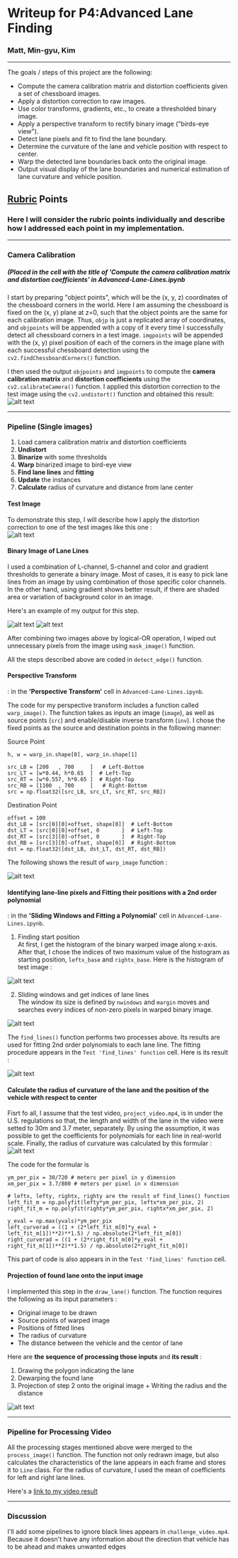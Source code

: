 # Writeup for P4:Advanced Lane Finding

### Matt, Min-gyu, Kim
---

The goals / steps of this project are the following:

* Compute the camera calibration matrix and distortion coefficients given a set of chessboard images.
* Apply a distortion correction to raw images.
* Use color transforms, gradients, etc., to create a thresholded binary image.
* Apply a perspective transform to rectify binary image ("birds-eye view").
* Detect lane pixels and fit to find the lane boundary.
* Determine the curvature of the lane and vehicle position with respect to center.
* Warp the detected lane boundaries back onto the original image.
* Output visual display of the lane boundaries and numerical estimation of lane curvature and vehicle position.

[//]: # (Image References)

[image1]: ./figures/calibration.png "Undistorted"
[image2]: ./figures/test_image.png "Road Transformed"
[image3]: ./figures/masked.png "Region of Interest"
[image4]: ./figures/c_binary.png "Binary_1"
[image5]: ./figures/grad.png "Binary_2"
[image6]: ./figures/warped.png "Warped"
[image7]: ./figures/histogram.png "Histogram"
[image8]: ./figures/find_lane_line.png "Finding Lines"
[image9]: ./figures/fitted_lines.png "Fitted Lines"
[image10]: ./figures/radiusCurvature.gif "Formular for Radius of Curvature"
[image11]: ./figures/detected_lane.png "Detected Lane"
[video1]: ./result_project_video.mp4 "Video"

## [Rubric](https://review.udacity.com/#!/rubrics/571/view) Points
### Here I will consider the rubric points individually and describe how I addressed each point in my implementation.  

---

### Camera Calibration 
##### (Placed in the cell with the title of 'Compute the camera calibration matrix and distortion coefficients' in Advanced-Lane-Lines.ipynb

I start by preparing "object points", which will be the (x, y, z) coordinates of the chessboard corners in the world. Here I am assuming the chessboard is fixed on the (x, y) plane at z=0, such that the object points are the same for each calibration image.  Thus, `objp` is just a replicated array of coordinates, and `objpoints` will be appended with a copy of it every time I successfully detect all chessboard corners in a test image.  `imgpoints` will be appended with the (x, y) pixel position of each of the corners in the image plane with each successful chessboard detection using the `cv2.findChessboardCorners()` function.  

I then used the output `objpoints` and `imgpoints` to compute the **camera calibration matrix** and **distortion coefficients** using the `cv2.calibrateCamera()` function.  I applied this distortion correction to the test image using the `cv2.undistort()` function and obtained this result: 
![alt text][image1]

---

### Pipeline (Single images)

1) Load camera calibration matrix and distortion coefficients  
2) **Undistort**  
3) **Binarize** with some thresholds  
4) **Warp** binarized image to bird-eye view  
5) **Find lane lines** and **fitting** 
6) **Update** the instances  
7) **Calculate** radius of curvature and distance from lane center

#### Test Image
To demonstrate this step, I will describe how I apply the distortion correction to one of the test images like this one :  
![alt text][image2] 

#### Binary Image of Lane Lines

I used a combination of L-channel, S-channel and color and gradient thresholds to generate a binary image. Most of cases, it is easy to pick lane lines from an image by using combination of those specific color channels. In the other hand, using gradient shows better result, if there are shaded area or variation of background color in an image.

Here's an example of my output for this step.

![alt text][image4]
![alt text][image5]

After combining two images above by logical-OR operation, I wiped out unnecessary pixels from the image using `mask_image()` function.

All the steps described above are coded in `detect_edge()` function.

#### Perspective Transform
: in the **'Perspective Transform'** cell in `Advanced-Lane-Lines.ipynb`.

The code for my perspective transform includes a function called `warp_image()`. The function takes as inputs an image (`image`), as well as source points (`src`) and enable/disable inverse transform (`inv`).  I chose the fixed points as the source and destination points in the following manner:

Source Point
```
h, w = warp_in.shape[0], warp_in.shape[1]

src_LB = [200   , 700     ]   # Left-Bottom
src_LT = [w*0.44, h*0.65  ]  # Left-Top
src_RT = [w*0.557, h*0.65 ]  # Right-Top
src_RB = [1100  , 700     ]   # Right-Bottom
src = np.float32([src_LB, src_LT, src_RT, src_RB])
```
Destination Point
```
offset = 100
dst_LB = [src[0][0]+offset, shape[0]]  # Left-Bottom
dst_LT = [src[0][0]+offset, 0       ]  # Left-Top
dst_RT = [src[3][0]-offset, 0       ]  # Right-Top
dst_RB = [src[3][0]-offset, shape[0]]  # Right-Bottom
dst = np.float32([dst_LB, dst_LT, dst_RT, dst_RB])
```

The following shows the result of `warp_image` function : 

![alt text][image6]

#### Identifying lane-line pixels and Fitting their positions with a 2nd order polynomial
: in the **'Sliding Windows and Fitting a Polynomial'** cell in `Advanced-Lane-Lines.ipynb`.

1) Finding start position  
At first, I get the histogram of the binary warped image along x-axis. After that, I chose the indices of two maximum value of the histogram as starting position, `leftx_base` and `rightx_base`. Here is the histogram of test image :  

![alt text][image7]

2) Sliding windows and get indices of lane lines  
The window its size is defined by `nwindows` and `margin` moves and searches every indices of non-zero pixels in warped binary image.  

![alt text][image8]

The `find_lines()` function performs two processes above. Its results are used for fitting 2nd order polynomials to each lane line. The fitting procedure appears in the `Test 'find_lines' function` cell. Here is its result :  

![alt text][image9]

#### Calculate the radius of curvature of the lane and the position of the vehicle with respect to center

Fisrt fo all, I assume that the test video, `project_video.mp4`, is in under the U.S. regulations so that, the length and width of the lane in the video were setted to 30m and 3.7 meter, separately. By using the assumption, it was possible to get the coefficients for  polynomials for each line in real-world scale. Finally, the radius of curvature was calculated by this formular :     
![alt text][image10] 


The code for the formular is 
```
ym_per_pix = 30/720 # meters per pixel in y dimension
xm_per_pix = 3.7/800 # meters per pixel in x dimension

# leftx, lefty, rightx, righty are the result of find_lines() function
left_fit_m = np.polyfit(lefty*ym_per_pix, leftx*xm_per_pix, 2)
right_fit_m = np.polyfit(righty*ym_per_pix, rightx*xm_per_pix, 2)

y_eval = np.max(yvals)*ym_per_pix
left_curverad = ((1 + (2*left_fit_m[0]*y_eval + left_fit_m[1])**2)**1.5) / np.absolute(2*left_fit_m[0])
right_curverad = ((1 + (2*right_fit_m[0]*y_eval + right_fit_m[1])**2)**1.5) / np.absolute(2*right_fit_m[0])
```

This part of code is also appears in in the `Test 'find_lines' function` cell.

#### Projection of found lane onto the input image

I implemented this step in the `draw_lane()` function. The function requires the following as its input parameters :  
* Original image to be drawn  
* Source points of warped image  
* Positions of fitted lines  
* The radius of curvature  
* The distance between the vehicle and the centor of lane  

Here are **the sequence of processing those inputs** and **its result** :
1) Drawing the polygon indicating the lane  
2) Dewarping the found lane  
3) Projection of step 2 onto the original image + Writing the radius and the distance

![alt text][image11]

---

### Pipeline for Processing Video

All the processing stages mentioned above were merged to the `process_image()` function. The function not only redrawn image, but also calculates the characteristics of the lane appears in each frame and stores it to `Line` class. For the radius of curvature, I used the mean of coefficients for left and right lane lines.

Here's a [link to my video result](./result_project_video.mp4)

---

### Discussion

I'll add some pipelines to ignore black lines appears in `challenge_video.mp4`. Because it doesn't have any information about the direction that vehicle has to be ahead and makes unwanted edges


